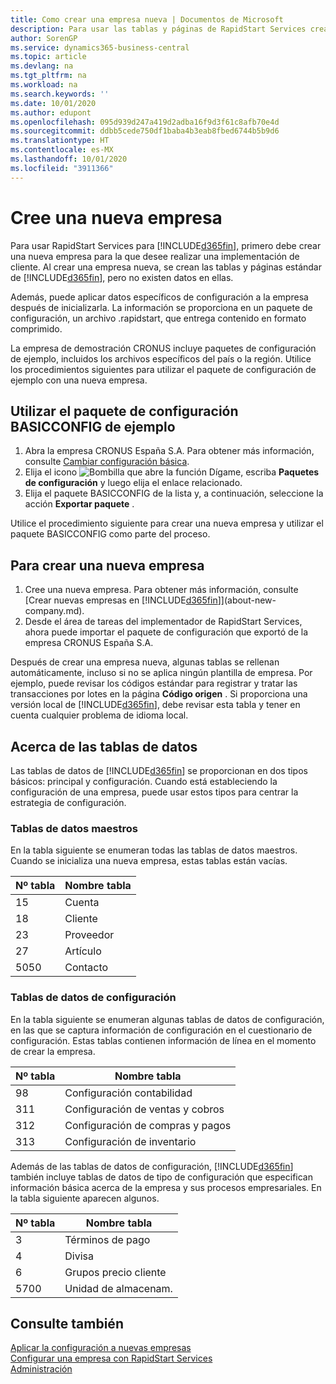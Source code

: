 ```yaml
---
title: Como crear una empresa nueva | Documentos de Microsoft
description: Para usar las tablas y páginas de RapidStart Services creadas que no tienen datos.
author: SorenGP
ms.service: dynamics365-business-central
ms.topic: article
ms.devlang: na
ms.tgt_pltfrm: na
ms.workload: na
ms.search.keywords: ''
ms.date: 10/01/2020
ms.author: edupont
ms.openlocfilehash: 095d939d247a419d2adba16f9d3f61c8afb70e4d
ms.sourcegitcommit: ddbb5cede750df1baba4b3eab8fbed6744b5b9d6
ms.translationtype: HT
ms.contentlocale: es-MX
ms.lasthandoff: 10/01/2020
ms.locfileid: "3911366"
---
```

# <a name="create-a-new-company"></a>Cree una nueva empresa
Para usar RapidStart Services para [!INCLUDE[d365fin](includes/d365fin_md.md)], primero debe crear una nueva empresa para la que desee realizar una implementación de cliente. Al crear una empresa nueva, se crean las tablas y páginas estándar de [!INCLUDE[d365fin](includes/d365fin_md.md)], pero no existen datos en ellas.

Además, puede aplicar datos específicos de configuración a la empresa después de inicializarla. La información se proporciona en un paquete de configuración, un archivo .rapidstart, que entrega contenido en formato comprimido.  

La empresa de demostración CRONUS incluye paquetes de configuración de ejemplo, incluidos los archivos específicos del país o la región. Utilice los procedimientos siguientes para utilizar el paquete de configuración de ejemplo con una nueva empresa.  

## <a name="to-use-the-sample-basicconfig-configuration-package"></a>Utilizar el paquete de configuración BASICCONFIG de ejemplo  
1. Abra la empresa CRONUS España S.A. Para obtener más información, consulte [Cambiar configuración básica](ui-change-basic-settings.md).
2. Elija el icono ![Bombilla que abre la función Dígame](media/ui-search/search_small.png "Dígame qué desea hacer"), escriba **Paquetes de configuración** y luego elija el enlace relacionado.  
3. Elija el paquete BASICCONFIG de la lista y, a continuación, seleccione la acción **Exportar paquete** .  

Utilice el procedimiento siguiente para crear una nueva empresa y utilizar el paquete BASICCONFIG como parte del proceso.  

## <a name="to-create-a-new-company"></a>Para crear una nueva empresa  
1. Cree una nueva empresa. Para obtener más información, consulte [Crear nuevas empresas en [!INCLUDE[d365fin](includes/d365fin_md.md)]](about-new-company.md).
2. Desde el área de tareas del implementador de RapidStart Services, ahora puede importar el paquete de configuración que exportó de la empresa CRONUS España S.A.

Después de crear una empresa nueva, algunas tablas se rellenan automáticamente, incluso si no se aplica ningún plantilla de empresa. Por ejemplo, puede revisar los códigos estándar para registrar y tratar las transacciones por lotes en la página **Código origen** . Si proporciona una versión local de [!INCLUDE[d365fin](includes/d365fin_md.md)], debe revisar esta tabla y tener en cuenta cualquier problema de idioma local.

## <a name="about-data-tables"></a>Acerca de las tablas de datos
Las tablas de datos de [!INCLUDE[d365fin](includes/d365fin_md.md)] se proporcionan en dos tipos básicos: principal y configuración. Cuando está estableciendo la configuración de una empresa, puede usar estos tipos para centrar la estrategia de configuración.  

### <a name="master-data-tables"></a>Tablas de datos maestros  
En la tabla siguiente se enumeran todas las tablas de datos maestros. Cuando se inicializa una nueva empresa, estas tablas están vacías.  

|Nº tabla|Nombre tabla|  
|-------------------|--------------------|  
|15|Cuenta|  
|18|Cliente|  
|23|Proveedor|  
|27|Artículo|  
|5050|Contacto|  

### <a name="setup-data-tables"></a>Tablas de datos de configuración  
En la tabla siguiente se enumeran algunas tablas de datos de configuración, en las que se captura información de configuración en el cuestionario de configuración. Estas tablas contienen información de línea en el momento de crear la empresa.  

|Nº tabla|Nombre tabla|  
|-------------------|--------------------|  
|98|Configuración contabilidad|  
|311|Configuración de ventas y cobros|  
|312|Configuración de compras y pagos|  
|313|Configuración de inventario|  

Además de las tablas de datos de configuración, [!INCLUDE[d365fin](includes/d365fin_md.md)] también incluye tablas de datos de tipo de configuración que especifican información básica acerca de la empresa y sus procesos empresariales. En la tabla siguiente aparecen algunos.  

|Nº tabla|Nombre tabla|  
|-------------------|--------------------|  
|3|Términos de pago|  
|4|Divisa|  
|6|Grupos precio cliente|  
|5700|Unidad de almacenam.|

  

## <a name="see-also"></a>Consulte también  
[Aplicar la configuración a nuevas empresas](admin-apply-configuration-to-new-companies.md)  
[Configurar una empresa con RapidStart Services](admin-set-up-a-company-with-rapidstart.md)  
[Administración](admin-setup-and-administration.md)
